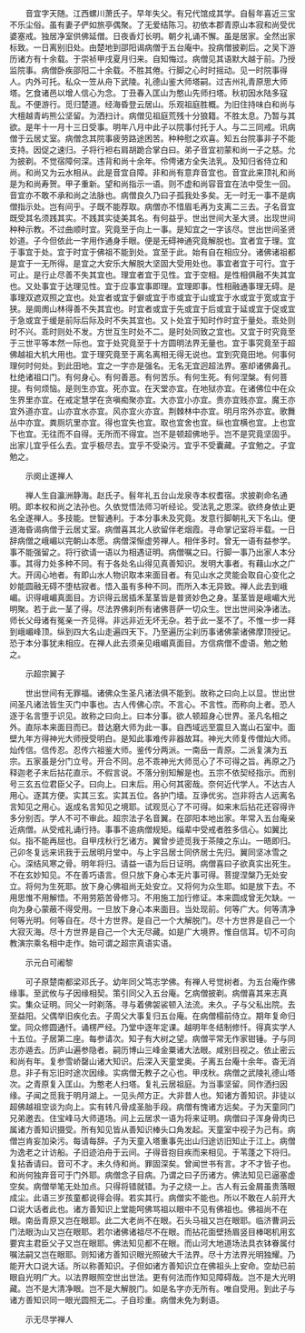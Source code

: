 <!-- { "loadSidebar": true } -->
　　音宜字天随。江西螺川萧氏子。早年失父。有兄代馆成其学。自髫年喜近三宝不乐尘俗。虽有妻子俨如旅亭偶聚。了无爱结陈习。初依本郡青原山本寂和尚受优婆塞戒。独居净室供佛延僧。日夜香灯长明。朝夕礼诵不懈。虽是居家。全然出家标致。一日离别旧处。由楚地到邵阳谒病僧于五台庵中。投病僧披剃后。之吴下游历诸方有十余载。于崇祯甲戌夏月归来。自知悔过。病僧见其语默大越于前。乃授监院事。病僧卧疾邵阳二十余载。不胜其倦。行脚之心时时摇动。见一时院事得人。内外可托。私众一笠从舟下武陵。礼德山鉴大师塔嗣。过吉州礼青原思大师塔。乞食诸邑以增人信心为念。丁丑春入匡山为憨山先师扫塔。秋初因水陆多寇乱。不便游行。觅归楚道。经海昏登云居山。乐观祖庭胜概。为旧住持味白和尚与大檀越青屿熊公坚留。为洒扫计。病僧见祖庭荒残十分狼籍。不胜太息。乃暂与其欲。是年十一月十三日受事。明年八月中此子以院事付托于人。与二三同戒。讯病僧于云居丈室。病僧念其院事疲劳路途困苦。种种慰之欢喜。知五台院事非子不能支持。因促之速归。子将行袒右肩胡跪合掌白曰。弟子音宜初蒙和尚一子之慈。允为披剃。不觉宿障何深。违背和尚十余年。伶俜诸方全失法乳。及知归省侍立和尚。和尚又为云水相从。此是音宜自障。非和尚有意弃音宜也。音宜此来顶礼和尚是为和尚寿贺。甲子重新。望和尚指示一语。则不虚和尚容音宜在法中受生一回。音宜亦不敢不承和尚之法脉也。病僧良久乃曰子孤我处多矣。无一时无一事不是病僧指示处。岂有间乎。子既不能荐取。病僧亦不惜眉毛再为支离二三去。子名音宜既受其名须践其实。不践其实徒美其名。有何益乎。世出世间大圣大贤。出现世间种种示教。不过曲顺时宜。究竟至于向上一事。是知宜之一字该尽。世出世间圣贤妙道。子今但依此一字用作通身手眼。便是无碍神通究竟解脱也。宜者宜于理。宜于事宜于处。宜于时宜于佛祖不能到处。宜至于此。始有自在相应分。诸佛诸祖都是宜于一无所得。是宜之大安乐大解脱大坚固大受用处也。事宜者宜于可行。宜于可止。是行止尽善不失其宜也。理宜者宜于见性。宜于空相。是性相俱融不失其宜也。又处事宜于达理见性。宜于应事宜事即理。宜理即事。性相融通事理无碍。是事理双遮双照之宜也。处宜者或宜于僻或宜于市或宜于山或宜于水或宜于宽或宜于狭。是阛阓山林得善不失其宜也。时宜者或宜于先或宜于后或宜于延或宜于促或宜于急或宜于缓是前际后际及时不失其宜也。又卜处宜于知时作时宜于量处。乖处则时不兴。乖时则处不发。方世互生时处不二。是时处同致之宜也。又宜于时究竟至于三世平等本然一际也。宜于处究竟至于十方圆明法界无量也。宜于事究竟至于超佛越祖大机大用也。宜于理究竟至于离名离相无得无说也。宜到究竟田地。何事何理何时何处。到此田地。宜之一字亦是强名。无名无宜迥超法界。塞却诸佛鼻孔。杜绝诸祖口门。有何身心。有何善恶。有何苦乐。有何生死。有何涅槃。有何菩提。有何烦恼。是则生亦宜。死亦宜。在天堂亦宜。在地狱亦宜。在诸佛位中在众生界里亦宜。在戒定慧学在贪嗔痴聚亦宜。大亦宜小亦宜。贵亦宜贱亦宜。魔王亦宜外道亦宜。山亦宜水亦宜。风亦宜火亦宜。荆棘林中亦宜。明月帘外亦宜。歌舞丛中亦宜。粪厕坑里亦宜。得也宜失也宜。取也宜舍也宜。纵也宜横也宜。上也宜下也宜。无往而不自得。无所而不得宜。岂不是顿超佛地乎。岂不是究竟坚固乎。出家儿宜乎任么去。宜乎极尽去。宜乎不受染污。宜乎不受囊藏。子宜勉之。子宜勉之。

　　示阕止遂禅人

　　禅人生自瀛洲静海。赵氏子。髫年礼五台山龙泉寺本权耆宿。求披剃命名通明。即本权和尚之法孙也。久依觉悟法师习听经论。受法乳之恩深。欲终身依止更名全遂禅人。多技能。世智通利。于本分事未及究竟。发意行脚朝礼天下名山。便道海昏谒病僧于云居丈室。病僧喜其北人欲留伴老烟霞。寻命掌记室将半载。一日辞病僧之峨嵋以完朝山本愿。病僧深惭虚劳禅人。相伴多时。曾无一语有益参学。事不能强留之。将行欲请一语以为相遇证明。病僧嘱之曰。行脚一事乃出家人本分事。其得力处多种不同。有于各处名山得见真善知识。发明大事者。有藉山水之广大。开阔心地者。有即山水人物识取本来面目者。有见山水之灵能会取自心变化之妙能圆融无碍不堕枯寂者。悟入虽有多种不同。而所入本无异致。禅人此去到峨嵋。识得峨嵋真面目。方识得云居插禾茎茎皆是普贤妙色之身。茎茎皆是峨嵋大光明聚。若于此一茎了得。尽法界佛刹所有诸佛菩萨一切众生。世出世间染净诸法。师长父母诸有冤亲一齐见得。非远非近无坏无杂。若于此一茎不了。不惟一步一拜到峨嵋峰顶。纵到四大名山走遍四天下。乃至遍历尘刹历事诸佛蒙诸佛摩顶授记。恐于本分事犹未相应。在禅人此去须亲见峨嵋真面目。方信病僧不虚语。勉之勉之。

　　示超宗翼子

　　世出世间有无罪福。诸佛众生圣凡诸法俱不能到。故称之曰向上以显。世出世间圣凡诸法皆生灭门中事也。古人传佛心宗。不言心。不言性。而称向上者。恐人逐于名言堕于识见。故称之曰向上。曰本分事。欲人顿超身心世界。圣凡名相之外。直际本来面目而已。昔达磨大师为此一事。自西域远至震旦入嵩山石室中。面壁九年方得神光大师授受明白。是知此事难传非器故耳。神光大师复传僧灿大师。灿传信。信传忍。忍传六祖鉴大师。鉴传分两派。一南岳一青原。二派复演为五宗。五家虽是分门立号。开合不同。总不乖神光大师觅心了不可得之旨。再原之乃释迦老子末后拈花直示。不假言说。不落分别知解是也。五宗不依契经指示。而别号三玄五位君臣父子。曰向上。曰末后。用心何其密哉。奈何近代学人。不达古人用心。逐其方便。实其三玄。实其五位。各护门墙。互诤优劣。岂非将古人远离名言知见之用心。返成名言知见之境耶。试观觅心了不可得。如来末后拈花还容得许多分别否。学人不可不审此。超宗法子名音翼。在邵阳本地出家。年常入五台庵亲近病僧。从受戒礼诵行持。事事不逾病僧规矩。缁辈中受戒者胜多信心。如翼比似。指不能再屈也。自甲戌秋行乞诸方。翼曾步迹觅我于茶陵之东山。一晤即归。己卯冬复远来讯我于云居明月堂中。与上宇吕居士同侪居士先归。翼同坚冰雪之心。深结风寒之骨。明年将归。请益一语为后日证明。病僧喜曰子欲真实出死生。不在玄妙知见。不在善巧语言。但只放下身心本无片事可得。菩提涅槃乃无处安立。将何为生死耶。放下身心佛祖尚无处安立。又将何为众生耶。如是放下去。不用思惟不用解悟。不用劳筋苦骨修习。不用施工加行修证。本来圆成曾无欠缺。一向为身心蒙蔽不得受用。一旦放下身心本来面目。当处现前。何等广大。何等清净何等光明。何等自在。尽十方世界。是自己一个大解脱门。尽十方世界是自己一个大寂灭海。尽十方世界是自己一个大无尽藏。如是广大境界。惟自信耳。切不可向教演宗乘名相中走作。始可谓之超宗真语实语。

　　示元白可阇黎

　　可子原楚南都梁邓氏子。幼年同父笃志学佛。有禅人号觉树者。为五台庵作佛缘事。至武攸与子因缘相契。策引同父入五台庵。乞病僧披剃。病僧喜其来志真实。集众证明。同父一时剃落。寻与着佛袈裟顿入法流。未久。子与父私出院。去至益阳。父偶举旧疾化去。子周父大事复归五台庵。在病僧榻前侍立。期年复命归堂。同众修圆通忏。诵楞严经。乃堂中逐年定课。越明年冬结制修忏。得真实学人十五位。子居第二座。每参请次。知子有大树之望。病僧平常无作家钳锤。子与同志亦遁去。历庐山遍参隐者。嗣历博山三峰金粟诸大法眼。咸别目视之。依止密云和尚有年。复参雪峤罄山诸大知识。后深入天童堂奥。子离五台庵十余年。杳无消息。非子有忘旧时途次因缘。实病僧无教子之心也。甲戌秋。病僧之武陵礼德山塔次。之青原复入匡山。为憨老人扫塔。复礼云居祖庭。为当事坚留。同作洒扫因缘。子闻之觅我于明月湖上。一见头颅方正。大非昔人也。知诸方善知识。非徒以超佛越祖空谈为向上。实有转凡骨成圣胎手段。病僧有愧诸方远矣。子为天童同门兄弟邀去。住宝峰马大师道场。间上云居求一语为将来证明。病僧曰子浑身骨肉已属诸方善知识摄受。所有知见皆从善知识棒头口角发起。天童室中视子为己有。病僧岂肯妄加染污。每请每辞。子为天童入塔重事先出山归途访旧知止于江上。病僧为逸老之计访船。子旧迹泊舟于云间。子得音抱目疾而来相见。于苇蓬之下将归。复拈香请曰。音可不才。未久侍和尚。罪固深矣。曾闻世书有言。才不才皆子也。和尚何独弃音可于门外耶。病僧念子目病。乃谓之曰子历诸方。佛法知见已逼塞虚空矣。病僧举笔无处加点。只得将错就错。为子之绕一上。古人有云金屑虽贵落眼成尘。此语三岁孩童都说得会得。若实其行。病僧实不能也。所以不敢在人前开大口说大话者此也。诸方善知识上堂能呵佛骂祖以眼中不见有佛祖也。佛祖尚不在眼。南岳青原又岂在眼耶。此二大老尚不在眼。石头马祖又岂在眼耶。临济曹洞云门法眼沩山又岂在眼耶。若尔诸佛诸祖尽不在眼。而拈花面壁扬眉竖目棒喝机用玄要宾主君臣父子又岂在眼耶。佛法知见都不在眼。而山河大地道场法具衣钵眷属付嘱法嗣又岂在眼耶。则知诸方善知识眼光照破大千法界。尽十方法界光明独耀。乃能开大口说大话。所以称善知识。子但如诸方善知识立在佛祖头上安命。空劫已前眼自光明广大。以法界眼照空世出世法。更有何法而作知见障碍哉。岂不是大光明藏。岂不是大清净眼。岂不是大解脱门。如是名字亦无所有。唯自受用。到此子与诸方善知识同一眼光圆照无二。子自珍重。病僧未免为剩语。

　　示无尽学禅人

